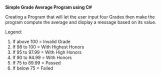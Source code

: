 **Simple Grade Average Program using C#**

Creating a Program that will let the user input four Grades then make the program compute the average and display a message based on its value.

Legend:
1. If above 100 = Invalid Grade
2. If 98 to 100 = With Highest Honors
3. If 95 to 97.99 = With High Honors
4. If 90 to 94.99 = With Honors
5. If 75 to 89.99 = Passed
6. If below 75 = Failed
